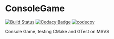 # ConsoleGame
[![Build Status](https://travis-ci.com/wektor1/ConsoleGame.svg?branch=master)](https://travis-ci.com/wektor1/ConsoleGame)
[![Codacy Badge](https://app.codacy.com/project/badge/Grade/caed9ef217f34db9befb4c8b64a53c7a)](https://www.codacy.com/manual/wektor1/ConsoleGame/dashboard?utm_source=github.com&amp;utm_medium=referral&amp;utm_content=wektor1/ConsoleGame&amp;utm_campaign=Badge_Grade)
[![codecov](https://codecov.io/gh/wektor1/ConsoleGame/branch/master/graph/badge.svg?token=SAGlOL4G2S)](undefined)

Console Game, testing CMake and GTest on MSVS
